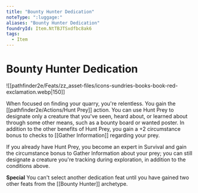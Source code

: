 ```yaml
---
title: "Bounty Hunter Dedication"
noteType: ":luggage:"
aliases: "Bounty Hunter Dedication"
foundryId: Item.NtTBJTSxdfbc8ak6
tags:
  - Item
---
```


# Bounty Hunter Dedication
![[pathfinder2e/Feats/zz_asset-files/icons-sundries-books-book-red-exclamation.webp|150]]

When focused on finding your quarry, you're relentless. You gain the [[pathfinder2e/Actions/Hunt Prey]] action. You can use Hunt Prey to designate only a creature that you've seen, heard about, or learned about through some other means, such as a bounty board or wanted poster. In addition to the other benefits of Hunt Prey, you gain a +2 circumstance bonus to checks to [[Gather Information]] regarding your prey.

If you already have Hunt Prey, you become an expert in Survival and gain the circumstance bonus to Gather Information about your prey; you can still designate a creature you're tracking during exploration, in addition to the conditions above.

**Special** You can't select another dedication feat until you have gained two other feats from the [[Bounty Hunter]] archetype.
